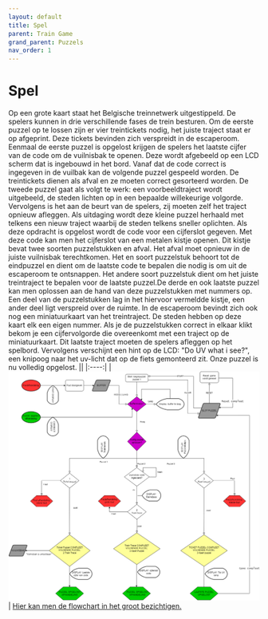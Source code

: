 ```yaml
---
layout: default
title: Spel
parent: Train Game
grand_parent: Puzzels
nav_order: 1
---
```

# Spel

Op een grote kaart staat het Belgische treinnetwerk uitgestippeld. De spelers kunnen in drie verschillende fases de trein besturen.
Om de eerste puzzel op te lossen zijn er vier treintickets nodig, het juiste traject staat er op afgeprint. Deze tickets bevinden zich verspreidt in de escaperoom. Eenmaal de eerste puzzel is opgelost krijgen de spelers het laatste cijfer van de code om de vuilnisbak te openen. Deze wordt afgebeeld op een LCD scherm dat is ingebouwd in het bord. Vanaf dat de code correct is ingegeven in de vuilbak kan de volgende puzzel gespeeld worden. De treintickets dienen als afval en ze moeten correct gesorteerd worden. De tweede puzzel gaat als volgt te werk: een voorbeeldtraject wordt uitgebeeld, de steden lichten op in een bepaalde willekeurige volgorde. Vervolgens is het aan de beurt van de spelers, zij moeten zelf het traject opnieuw afleggen. Als uitdaging wordt deze kleine puzzel herhaald met telkens een nieuw traject waarbij de steden telkens sneller oplichten. Als deze opdracht is opgelost wordt de code voor een cijferslot gegeven. Met deze code kan men het cijferslot van een metalen kistje openen. Dit kistje bevat twee soorten puzzelstukken en afval. Het afval moet opnieuw in de juiste vuilnisbak terechtkomen. Het en soort puzzelstuk behoort tot de eindpuzzel en dient om de laatste code te bepalen die nodig is om uit de escaperoom te ontsnappen. Het andere soort puzzelstuk dient om het juiste treintraject te bepalen voor de laatste puzzel.De derde en ook laatste puzzel kan men oplossen aan de hand van deze puzzelstukken met nummers op. Een deel van de puzzelstukken lag in het hiervoor vermeldde kistje, een ander deel ligt verspreid over de ruimte. In de escaperoom bevindt zich ook nog een miniatuurkaart van het treintraject. De steden hebben op deze kaart elk een eigen nummer. Als je de puzzelstukken correct in elkaar klikt bekom je een cijfervolgorde die overeenkomt met een traject op de miniatuurkaart. Dit laatste traject moeten de spelers afleggen op het spelbord. Vervolgens verschijnt een hint op de LCD: "Do UV what i see?", een knipoog naar het uv-licht dat op de fiets gemonteerd zit. Onze puzzel is nu volledig opgelost.
||
|:----:|
|![](Flowchart_Traingame.png)|
[Hier kan men de flowchart in het groot bezichtigen.](https://raw.githubusercontent.com/PLAN-IT-B/ba3-docs/gh-pages/docs/Train%20Game/Spel/Flowchart_Traingame.png)


